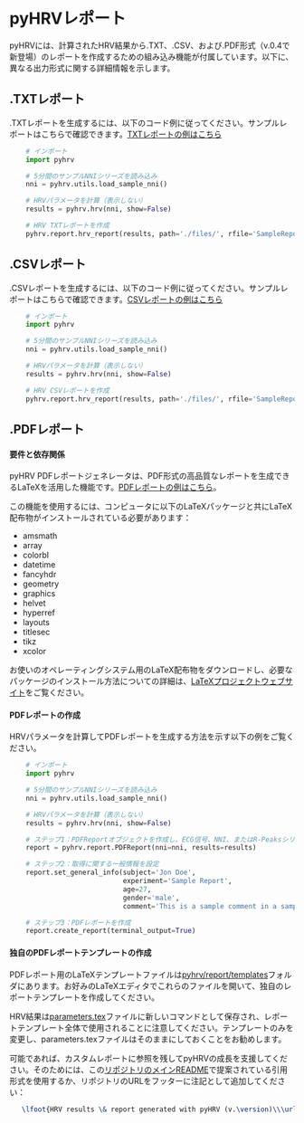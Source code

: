 # pyHRVレポート

pyHRVには、計算されたHRV結果から.TXT、.CSV、および.PDF形式（v.0.4で新登場）のレポートを作成するための組み込み機能が付属しています。以下に、異なる出力形式に関する詳細情報を示します。

## .TXTレポート
.TXTレポートを生成するには、以下のコード例に従ってください。サンプルレポートはこちらで確認できます。[TXTレポートの例はこちら](../files/SampleReport.txt)

```python
    # インポート
    import pyhrv

    # 5分間のサンプルNNIシリーズを読み込み
    nni = pyhrv.utils.load_sample_nni()

    # HRVパラメータを計算（表示しない）
    results = pyhrv.hrv(nni, show=False)

    # HRV TXTレポートを作成
    pyhrv.report.hrv_report(results, path='./files/', rfile='SampleReport', file_format='txt')
```

## .CSVレポート
.CSVレポートを生成するには、以下のコード例に従ってください。サンプルレポートはこちらで確認できます。[CSVレポートの例はこちら](../files/SampleReport.csv)

```python
    # インポート
    import pyhrv

    # 5分間のサンプルNNIシリーズを読み込み
    nni = pyhrv.utils.load_sample_nni()

    # HRVパラメータを計算（表示しない）
    results = pyhrv.hrv(nni, show=False)

    # HRV CSVレポートを作成
    pyhrv.report.hrv_report(results, path='./files/', rfile='SampleReport', file_format='csv')
```

## .PDFレポート
#### 要件と依存関係
pyHRV PDFレポートジェネレータは、PDF形式の高品質なレポートを生成できるLaTeXを活用した機能です。[PDFレポートの例はこちら](../files/SampleReport.pdf)。

この機能を使用するには、コンピュータに以下のLaTeXパッケージと共にLaTeX配布物がインストールされている必要があります：

* amsmath
* array
* colorbl
* datetime
* fancyhdr
* geometry
* graphics
* helvet
* hyperref
* layouts
* titlesec
* tikz
* xcolor

お使いのオペレーティングシステム用のLaTeX配布物をダウンロードし、必要なパッケージのインストール方法についての詳細は、[LaTeXプロジェクトウェブサイト](https://www.latex-project.org/get/)をご覧ください。

#### PDFレポートの作成
HRVパラメータを計算してPDFレポートを生成する方法を示す以下の例をご覧ください。

```python
    # インポート
    import pyhrv

    # 5分間のサンプルNNIシリーズを読み込み
    nni = pyhrv.utils.load_sample_nni()

    # HRVパラメータを計算（表示しない）
    results = pyhrv.hrv(nni, show=False)

    # ステップ1：PDFReportオブジェクトを作成し、ECG信号、NNI、またはR-Peaksシリーズと結果を渡す
    report = pyhrv.report.PDFReport(nni=nni, results=results)

    # ステップ2：取得に関する一般情報を設定
    report.set_general_info(subject='Jon Doe',
                            experiment='Sample Report',
                            age=27,
                            gender='male',
                            comment='This is a sample comment in a sample report')

    # ステップ3：PDFレポートを作成
    report.create_report(terminal_output=True)
```

#### 独自のPDFレポートテンプレートの作成
PDFレポート用のLaTeXテンプレートファイルは[pyhrv/report/templates](./templates)フォルダにあります。お好みのLaTeXエディタでこれらのファイルを開いて、独自のレポートテンプレートを作成してください。

HRV結果は[parameters.tex](parameters.tex)ファイルに新しいコマンドとして保存され、レポートテンプレート全体で使用されることに注意してください。テンプレートのみを変更し、parameters.texファイルはそのままにしておくことをお勧めします。

可能であれば、カスタムレポートに参照を残してpyHRVの成長を支援してください。そのためには、この[リポジトリのメインREADME](https://github.com/PGomes92/pyhrv)で提案されている引用形式を使用するか、リポジトリのURLをフッターに注記として追加してください：

```latex
   \lfoot{HRV results \& report generated with pyHRV (v.\version)\\\url{https://github.com/PGomes92/pyhrv}}
```
